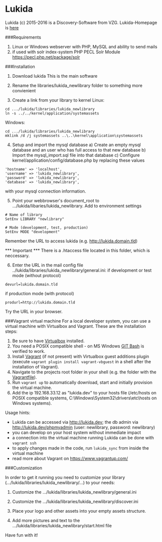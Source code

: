 # Lukida

Lukida (c) 2015-2016 is a Discovery-Software from VZG.
Lukida-Homepage is [here](https://www.lukida.org/)

###Requirements
1) Linux or Windows webserver with PHP, MySQL and ability to send mails
2) if used with solr index-system
   PHP PECL Solr Module https://pecl.php.net/package/solr

###Installation

1) Download lukida
This is the main software 

2) Rename the libraries/lukida_newlibrary folder to something more convienient

3) Create a link from your library to kernel
Linux:
```
cd .../lukida/libraries/lukida_newlibrary
ln -s ../../kernel/application/systemassets
```
Windows:
```
cd .../lukida/libraries/lukida_newlibrary
mklink /d /j systemassets ..\..\kernel\application\systemassets
```

4) Setup and import the mysql database
a) Create an empty mysql database and an user who has full access to that new database
b) Import the mysql_import.sql file into that database
c) Configure kernel/application/config/database.php by replacing these values 
```
'hostname' => 'localhost',
'username' => 'lukida_newlibrary',
'password' => 'lukida_newlibrary',
'database' => 'lukida_newlibrary',
```
with your mysql connection information.

5) Point your webbrowser's document_root to .../lukida/libaries/lukida_newlibrary. Add to environment settings
```
# Name of library
SetEnv LIBRARY "newlibrary"

# Mode (development, test, production)
SetEnv MODE "development"
```
Remember the URL to access lukida (e.g. http://lukida.domain.tld)

*** Important ***
There is a .htaccess file located in this folder, which is neccessary.

6) Enter the URL in the mail config file ../lukida/libraries/lukida_newlibrary/general.ini:
if development or test mode (without protocol)
```
devurl=lukida.domain.tld
```
if production mode (with protocol)
```
produrl=http://lukida.domain.tld
```

Try the URL in your browser.

###Vagrant virtual machine
For a local developer system, you can use a virtual machine with Virtualbox and Vagrant. These are the installation steps:

1) Be sure to have [Virtualbox](https://www.virtualbox.org/wiki/Downloads) installed.
2) You need a POSIX compatible shell - on MS Windows [GIT Bash](https://git-for-windows.github.io/) is verified to work.
3) Install [Vagrant](https://www.vagrantup.com/downloads.html) (if not present) with Virtualbox guest additions plugin (execute ```vagrant plugin install vagrant-vbguest``` in a shell after the installation of Vagrant).
4) Navigate to the projects root folder in your shell (e.g. the folder with the [Vagrantfile](Vagrantfile)).
5) Run `vagrant up` to automatically download, start and initially provision the virtual machine.
6) Add the ip 192.168.33.12 as "lukida.dev" to your hosts file (/etc/hosts on POSIX compatible systems, C:\Windows\System32\drivers\etc\hosts on Windows systems).

Usage hints:
- Lukida can be accessed via http://lukida.dev; the db admin via http://lukida.dev/phpmyadmin (user: newlibrary, password: newlibrary)
- you can develop on your host system without immediate impact
- a connection into the virtual machine running Lukida can be done with ```vagrant ssh```
- to apply changes made in the code, run ```lukida_sync``` from inside the virtual machine
- read more about Vagrant on https://www.vagrantup.com/

###Customization

In order to get it running you need to customize your library (.../lukida/libraries/lukida_newlibrary/...) to your needs:

1) Customize the .../lukida/libraries/lukida_newlibrary/general.ini

2) Customize the .../lukida/libraries/lukida_newlibrary/discover.ini

3) Place your logo and other assets into your empty assets structure. 

4) Add more pictures and text to the .../lukida/libraries/lukida_newlibrary/start.html file

Have fun with it!